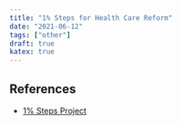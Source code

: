 ```yaml
---
title: "1% Steps for Health Care Reform"
date: "2021-06-12"
tags: ["other"]
draft: true
katex: true
---
```


## References
- [1% Steps Project](https://onepercentsteps.com/)